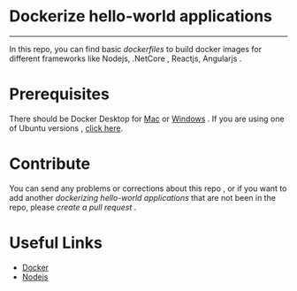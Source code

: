 # Dockerize hello-world applications 
***
In this repo, you can find basic  *dockerfiles* to build docker images for different frameworks like Nodejs, .NetCore , Reactjs, Angularjs . 

# Prerequisites
There should be Docker Desktop for [Mac](https://docs.docker.com/docker-for-mac/install/) or [Windows](https://docs.docker.com/docker-for-windows/install/) . If you are using one of Ubuntu versions , [click here](https://docs.docker.com/install/linux/docker-ce/ubuntu/).
 
 # Contribute
 You can send any problems or corrections about this repo , or if you want to add another *dockerizing hello-world applications* that are not been in the repo, please *create a pull request* . 

# Useful Links
- [Docker](https://docs.docker.com/engine/reference/commandline/docker/)
- [Nodejs](https://nodejs.org/de/docs/guides/nodejs-docker-webapp/)

